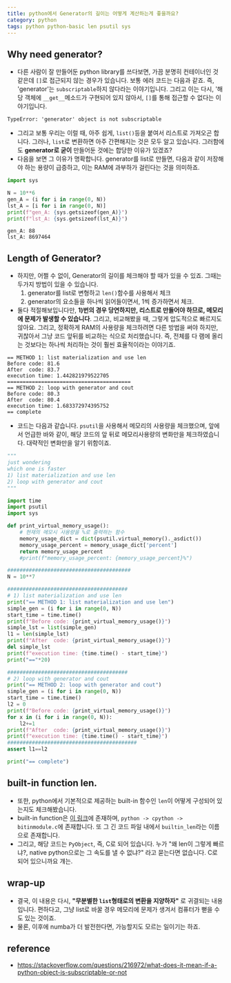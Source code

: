 ```yaml
---
title: python에서 Generator의 길이는 어떻게 계산하는게 좋을까요? 
category: python
tags: python python-basic len psutil sys
---
```


## Why need generator?

- 다른 사람이 잘 만들어둔 python library를 쓰다보면, 가끔 분명히 컨테이너인 것 같은데 `[]`로 접근되지 않는 경우가 있습니다. 보통 에러 코드는 다음과 같죠. 즉, 'generator'는 `subscriptable`하지 않다라는 이야기입니다. 그리고 이는 다시, '해당 객체에 `__get__`메소드가 구현되어 있지 않아서, `[]`를 통해 접근할 수 없다는 이야기입니다.

```
TypeError: 'generator' object is not subscriptable
```

- 그리고 보통 우리는 이럴 때, 아주 쉽게, `list()`등을 붙여서 리스트로 가져오곤 합니다. 그러나, `list`로 변환하면 아주 간편해지는 것은 모두 알고 있습니다. 그러함에도 **generator로 굳이** 만들어둔 것에는 합당한 이유가 있겠죠? 
- 다음을 보면 그 이유가 명확합니다. generator를 list로 만들면, 다음과 같이 저장해야 하는 용량이 급증하고, 이는 RAM에 과부하가 걸린다는 것을 의미하죠. 

```python
import sys

N = 10**6
gen_A = (i for i in range(0, N))
lst_A = [i for i in range(0, N)]
print(f"gen_A: {sys.getsizeof(gen_A)}")
print(f"lst_A: {sys.getsizeof(lst_A)}")
```

```
gen_A: 88
lst_A: 8697464
```

## Length of Generator?

- 하지만, 어쩔 수 없이, Generator의 길이를 체크해야 할 때가 있을 수 있죠. 그때는 두가지 방법이 있을 수 있습니다. 
    1) generator를 list로 변형하고 `len()`함수를 사용해서 체크
    2) generator의 요소들을 하나씩 읽어들이면서, 1씩 증가하면서 체크. 
- 둘다 적절해보입니다만, **1)번의 경우 당연하지만, 리스트로 만들어야 하므로, 메모리에 문제가 발생할 수 있습니다**. 그리고, 비교해봤을 때, 그렇게 압도적으로 빠르지도 않아요. 그리고, 정확하게 RAM의 사용량을 체크하려면 다른 방법을 써야 하지만, 귀찮아서 그냥 코드 앞뒤를 비교하는 식으로 처리했습니다. 즉, 전체를 다 램에 올리는 것보다는 하나씩 처리하는 것이 훨씬 효율적이라는 이야기죠.

```
== METHOD 1: list materialization and use len
Before code: 81.6
After  code: 83.7
execution time: 1.442821979522705
========================================
== METHOD 2: loop with generator and cout
Before code: 80.3
After  code: 80.4
execution time: 1.683372974395752
== complete
```

- 코드는 다음과 같습니다. `psutil`을 사용해서 메모리의 사용량을 체크했으며, 앞에서 언급한 바와 같이, 해당 코드의 앞 뒤로 메모리사용량의 변화만을 체크하였습니다. 대략적인 변화만을 알기 위함이죠.

```python
"""
just wondering 
which one is faster
1) list materialization and use len
2) loop with generator and cout
"""

import time
import psutil
import sys

def print_virtual_memory_usage():
    # 현재의 메모시 사용량을 %로 출력하는 함수
    memory_usage_dict = dict(psutil.virtual_memory()._asdict())
    memory_usage_percent = memory_usage_dict['percent']
    return memory_usage_percent
    #print(f"memory_usage_percent: {memory_usage_percent}%")

########################################
N = 10**7

#######################################
# 1) list materialization and use len
print("== METHOD 1: list materialization and use len")
simple_gen = (i for i in range(0, N))
start_time = time.time()
print(f"Before code: {print_virtual_memory_usage()}")
simple_lst = list(simple_gen)
l1 = len(simple_lst)
print(f"After  code: {print_virtual_memory_usage()}")
del simple_lst
print(f"execution time: {time.time() - start_time}")
print("=="*20)

#######################################
# 2) loop with generator and cout
print("== METHOD 2: loop with generator and cout")
simple_gen = (i for i in range(0, N))
start_time = time.time()
l2 = 0
print(f"Before code: {print_virtual_memory_usage()}")
for x in (i for i in range(0, N)):
    l2+=1
print(f"After  code: {print_virtual_memory_usage()}")
print(f"execution time: {time.time() - start_time}")
##########################################
assert l1==l2

print("== complete")
```

## built-in function len. 

- 또한, python에서 기본적으로 제공하는 built-in 함수인 `len`이 어떻게 구성되어 있는지도 체크해봤습니다. 
- built-in function은 [이 링크](https://github.com/python/cpython/blob/master/Python/bltinmodule.c)에 존재하며, `python -> cpython -> bitinmodule.c`에 존재합니다. 또 그 긴 코드 파일 내에서 `builtin_len`라는 이름으로 존재합니다. 
- 그리고, 해당 코드는 `PyObject`, 즉, C로 되어 있습니다. 누가 "왜 len이 그렇게 빠르냐?, native python으로는 그 속도를 낼 수 없냐?" 라고 묻는다면 없습니다. C로 되어 있으니까요 걔는. 


## wrap-up

- 결국, 이 내용은 다시, **"무분별한 `list`형태로의 변환을 지양하자"** 로 귀결되는 내용입니다. 편하다고, 그냥 list로 바꿀 경우 메모리에 문제가 생겨서 컴퓨터가 뻗을 수도 있는 것이죠. 
- 물론, 이후에 numba가 더 발전한다면, 가능할지도 모르는 일이기는 하죠.

## reference 

- <https://stackoverflow.com/questions/216972/what-does-it-mean-if-a-python-object-is-subscriptable-or-not>